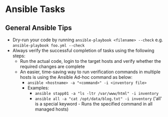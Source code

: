 # Ansible Tasks
## General Ansible Tips
  * Dry-run your code by running `ansible-playbook <filename> --check` e.g. `ansible-playbook foo.yml --check`
  * Always verify the successful completion of tasks using the following steps:
    * Run the actual code, login to the target hosts and verify whether the required changes are complete
    * An easier, time-saving way to run verification commands in multiple hosts is using the Ansible Ad-hoc command as below:
      * `ansible <hostname> -a "<command>" -i <inventory file>`
      * Examples:
        * `ansible stapp01 -a "ls -ltr /var/www/html" -i inventory`
        * `ansible all -a "cat /opt/data/blog.txt" -i inventory` ('all' is a special keyword - Runs the specified command in all managed hosts)
   

